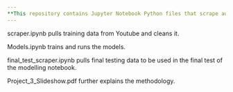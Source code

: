 ```yaml
---
**This repository contains Jupyter Notebook Python files that scrape audio data from Youtube and train supervised learning models to distinguish motorcycle noises by make.**
---
```


scraper.ipynb pulls training data from Youtube and cleans it.

Models.ipynb trains and runs the models.

final_test_scraper.ipynb pulls final testing data to be used in the final test of the modelling notebook.

Project_3_Slideshow.pdf further explains the methodology.
